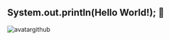 ## System.out.println(Hello World!); 👋

![avatargithub](https://user-images.githubusercontent.com/98895127/201448853-188c456f-4f7e-454c-96ab-88b59ca63780.png)

